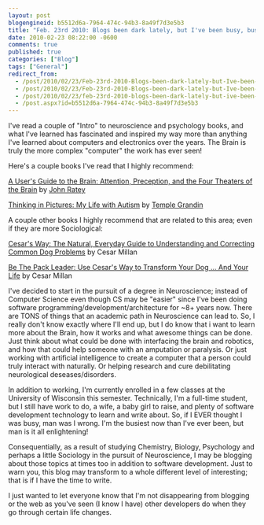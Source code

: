 ```yaml
---
layout: post
blogengineid: b5512d6a-7964-474c-94b3-8a49f7d3e5b3
title: "Feb. 23rd 2010: Blogs been dark lately, but I've been busy, busy... Neuroscience what?"
date: 2010-02-23 08:22:00 -0600
comments: true
published: true
categories: ["Blog"]
tags: ["General"]
redirect_from: 
  - /post/2010/02/23/Feb-23rd-2010-Blogs-been-dark-lately-but-Ive-been-busy-busy-busy.aspx
  - /post/2010/02/23/Feb-23rd-2010-Blogs-been-dark-lately-but-Ive-been-busy-busy-busy
  - /post/2010/02/23/feb-23rd-2010-blogs-been-dark-lately-but-ive-been-busy-busy-busy
  - /post.aspx?id=b5512d6a-7964-474c-94b3-8a49f7d3e5b3
---
```

<!-- more -->

I've read a couple of "Intro" to neuroscience and psychology books, and what I've learned has fascinated and inspired my way more than anything I've learned about computers and electronics over the years. The Brain is truly the more complex "computer" the work has ever seen!

Here's a couple books I've read that I highly recommend:

<a href="http://www.amazon.com/Users-Guide-Brain-Perception-Attention/dp/0375701079?&amp;camp=212361&amp;linkCode=wey&amp;tag=pietschsoft-20&amp;creative=380729">A User's Guide to the Brain: Attention, Preception, and the Four Theaters of the Brain</a> by <a href="http://www.johnratey.com/newsite/index.html">John Ratey</a>

<a href="http://www.amazon.com/Thinking-Pictures-Expanded-Life-Autism/dp/0307275655?&amp;camp=212361&amp;linkCode=wey&amp;tag=pietschsoft-20&amp;creative=380729">Thinking in Pictures: My Life with Autism</a> by <a href="http://www.templegrandin.com/">Temple Grandin</a>

A couple other books I highly recommend that are related to this area; even if they are more Sociological:

<a href="http://www.amazon.com/Cesars-Way-Everyday-Understanding-Correcting/dp/0307337979?&amp;camp=212361&amp;linkCode=wey&amp;tag=pietschsoft-20&amp;creative=380729">Cesar's Way: The Natural, Everyday Guide to Understanding and Correcting Common Dog Problems</a> by Cesar Millan

<a href="http://www.amazon.com/Be-Pack-Leader-Cesars-Transform/dp/0307381676?&amp;camp=212361&amp;linkCode=wey&amp;tag=pietschsoft-20&amp;creative=380729">Be The Pack Leader: Use Cesar's Way to Transform Your Dog ... And Your Life</a> by Cesar Millan

I've decided to start in the pursuit of a degree in Neuroscience; instead of Computer Science even though CS may be "easier" since I've been doing software programming/development/architecture for ~8+ years now. There are TONS of things that an academic path in Neuroscience can lead to. So, I really don't know exactly where I'll end up, but I do know that i want to learn more about the Brain, how it works and what awesome things can be done. Just think about what could be done with interfacing the brain and robotics, and how that could help someone with an amputation or paralysis. Or just working with artificial intelligence to create a computer that a person could truly interact with naturally. Or helping research and cure debilitating neurological deseases/disorders.

In addition to working, I'm currently enrolled in a few classes at the University of Wisconsin this semester. Technically, I'm a full-time student, but I still have work to do, a wife, a baby girl to raise, and plenty of software development technology to learn and write about. So, if I EVER thought I was busy, man was I wrong. I'm the busiest now than I've ever been, but man is it all enlightening!

Consequentially, as a result of studying Chemistry, Biology, Psychology and perhaps a little Sociology in the pursuit of Neuroscience, I may be blogging about those topics at times too in addition to software development. Just to warn you, this blog may transform to a whole different level of interesting; that is if I have the time to write.

I just wanted to let everyone know that I'm not disappearing from blogging or the web as you've seen (I know I have) other developers do when they go through certain life changes.
